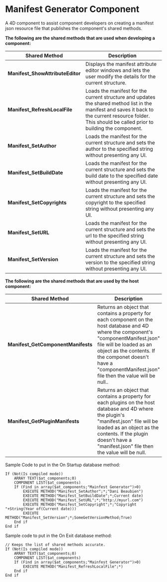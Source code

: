 # Manifest Generator Component
A 4D component to assist component developers on creating a manifest json resource file that publishes the component's shared methods.

**The following are the shared methods that are used when developing a component:**

Shared Method | Description
------------- | ------------
**Manifest_ShowAttributeEditor** | Displays the manifest attribute editor windows and lets the user modify the details for the current structure.|
**Manifest_RefreshLocalFile** | Loads the manifest for the current structure and updates the shared method list in the manifest and saves it back to the current resource folder. This should be called prior to building the component.|
**Manifest_SetAuthor** | Loads the manifest for the current structure and sets the author to the specified string without presenting any UI.|
**Manifest_SetBuildDate** | Loads the manifest for the current structure and sets the build date to the specified date without presenting any UI.|
**Manifest_SetCopyrights** | Loads the manifest for the current structure and sets the copyright to the specified string without presenting any UI.|
**Manifest_SetURL** | Loads the manifest for the current structure and sets the url to the specified string without presenting any UI.|
**Manifest_SetVersion** | Loads the manifest for the current structure and sets the version to the specified string without presenting any UI.|

**The following are the shared methods that are used by the host component:**

Shared Method | Description
------------- | ------------
**Manifest_GetComponentManifests** | Returns an object that contains a property for each component on the host database and 4D where the component's "componentManifest.json" file will be loaded as an object as the contents. If the componet doesn't have a "componentManifest.json" file then the value will be null..|
**Manifest_GetPluginManifests** | Returns an object that contains a property for each plugins on the host database and 4D where the plugin's "manifest.json" file will be loaded as an object as the contents. If the plugin doesn't have a "manifest.json" file then the value will be null. |

Sample Code to put in the On Startup database method:
```
If (Not(Is compiled mode))
	ARRAY TEXT($at_components;0)
	COMPONENT LIST($at_components)
	If (Find in array($at_components;"Mainfest Generator")>0)
		EXECUTE METHOD("Manifest_SetAuthor";*;"Dani Beaubien")
		EXECUTE METHOD("Manifest_SetBuildDate";*;Current date)
		EXECUTE METHOD("Manifest_SetURL";*;"http://myurl.com")
		EXECUTE METHOD("Manifest_SetCopyright";*;"Copyright "+String(Year of(Current date)))
		EXECUTE METHOD("Manifest_SetVersion";*;SomeGetVersionMethod;True)
	End if
End if
```
Sample code to put in the On Exit database method:
```
// Keeps the list of shared methods accurate.
If (Not(Is compiled mode))
	ARRAY TEXT($at_components;0)
	COMPONENT LIST($at_components)
	If (Find in array($at_components;"Mainfest Generator")>0)
		EXECUTE METHOD("Manifest_RefreshLocalFile";*)
	End if
End if
```
